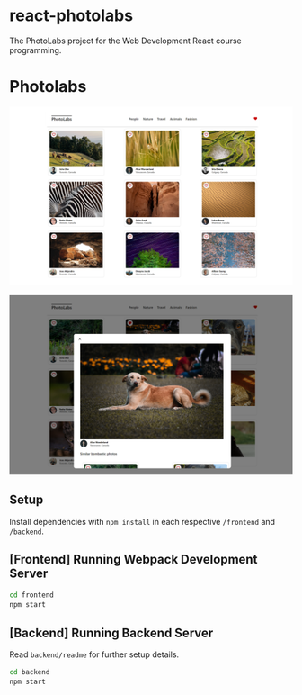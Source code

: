 # react-photolabs
The PhotoLabs project for the Web Development React course programming.

# Photolabs
!['main example of photo labs'](https://github.com/DustinFader/photolabs-starter/blob/ace7347fb7b28af44f7049bfb14e207a24c5c2d9/docs/photolabs-example.png)


!['example of photo labs full image details'](https://github.com/DustinFader/photolabs-starter/blob/a66a0b0da0700a1b9fe7fceb0d16d9d238ba77fe/docs/fullimage-example.png)

## Setup

Install dependencies with `npm install` in each respective `/frontend` and `/backend`.

## [Frontend] Running Webpack Development Server

```sh
cd frontend
npm start
```

## [Backend] Running Backend Server

Read `backend/readme` for further setup details.

```sh
cd backend
npm start
```
